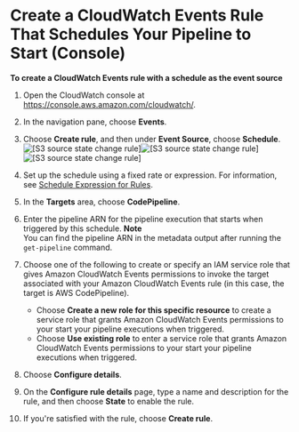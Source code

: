 # Create a CloudWatch Events Rule That Schedules Your Pipeline to Start \(Console\)<a name="pipelines-trigger-source-schedule-console"></a>

**To create a CloudWatch Events rule with a schedule as the event source**

1. Open the CloudWatch console at [https://console\.aws\.amazon\.com/cloudwatch/](https://console.aws.amazon.com/cloudwatch/)\.

1. In the navigation pane, choose **Events**\.

1. Choose **Create rule**, and then under **Event Source**, choose **Schedule**\.  
![\[S3 source state change rule\]](http://docs.aws.amazon.com/codepipeline/latest/userguide/images/test-schedule-cptarget.png)![\[S3 source state change rule\]](http://docs.aws.amazon.com/codepipeline/latest/userguide/)![\[S3 source state change rule\]](http://docs.aws.amazon.com/codepipeline/latest/userguide/)

1. Set up the schedule using a fixed rate or expression\. For information, see [Schedule Expression for Rules](https://docs.aws.amazon.com/AmazonCloudWatch/latest/events/ScheduledEvents.html)\.

1. In the **Targets** area, choose **CodePipeline**\.

1. Enter the pipeline ARN for the pipeline execution that starts when triggered by this schedule\.
**Note**  
You can find the pipeline ARN in the metadata output after running the `get-pipeline` command\.

1. Choose one of the following to create or specify an IAM service role that gives Amazon CloudWatch Events permissions to invoke the target associated with your Amazon CloudWatch Events rule \(in this case, the target is AWS CodePipeline\)\. 
   + Choose **Create a new role for this specific resource** to create a service role that grants Amazon CloudWatch Events permissions to your start your pipeline executions when triggered\.
   + Choose **Use existing role** to enter a service role that grants Amazon CloudWatch Events permissions to your start your pipeline executions when triggered\.

1. Choose **Configure details**\.

1. On the **Configure rule details** page, type a name and description for the rule, and then choose **State** to enable the rule\.

1. If you're satisfied with the rule, choose **Create rule**\.